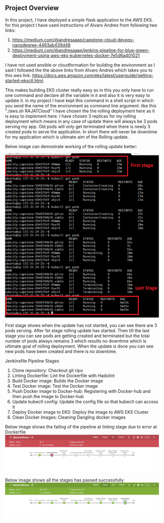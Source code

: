 ## Project Overview

In this project, I have deployed a simple flask application to the AWS EKS.  for this project I have used instructions of Alvaro Andres from following two links:
1. https://medium.com/@andresaaap/capstone-cloud-devops-nanodegree-4493ab439d48
2. https://medium.com/@andresaaap/jenkins-pipeline-for-blue-green-deployment-using-aws-eks-kubernetes-docker-7e5d6a401021

I have not used ansible or cloudformation for building the environment as I said I followed the the above links from Alvaro Andres which takes you to this aws link: https://docs.aws.amazon.com/eks/latest/userguide/getting-started-eksctl.html. 

This makes building EKS cluster really easy as in this you only have to run one command and declare all the variable in it and also it is very easy to update it.
in my project I have kept this command in a shell script in which you send the name of the environment as command line argument. like this "./aws.sh RAJATCloud"
I have chosen the the rolling deployment here as it is easy to implement here. I have chosen 3 replicas for my rolling deployment which means in any case of update there will always be 3 pods serving my app. Old pods will only get terminated when there is newly 3 created pods to serve the application. In short there will never be downtime for my application which is ultimate aim of the Rolling update.

Below image can demostrate working of the rolling update better:

![Image of Pods](https://github.com/rajatrawat99/UdacityFinalProject/blob/master/pods.PNG)

First stage shows when the update has not started, you can see there are 3 pods serving. After 1st stage rolling update has started. Then till the last stage you can see pods are getting created and terminated but the total number of pods always remains 3 which results no downtime which is ultimate goal of rolling deployment. When the update is done you can see new pods have been created and there is no downtime.

Jenkinsfile Pipeline Stages
1. Clone repository: Checkout git ripo
2. Linting Dockerfile: Lint the Dockerfile with Hadolint
3. Build Docker image: Builds the Docker image
4. Test Docker image: Test the Docker image
5. Push Docker image to Docker-hub: Registering with Docker-hub and then push the image to Docker-hub
6. Update kubectl config: Update the config file so that kubectl can access it
7. Deploy Docker image to EKS: Deploy the image to AWS EKS Cluster
8. Clean Docker Images: Cleaning Dangling docker images

Below image shows the failing of the pipeline at linting stage due to error at Dockerfile
![Image of Pods](https://github.com/rajatrawat99/UdacityFinalProject/blob/master/fail1.PNG)



Below image shows all the stages has passed successfully
![Image of Pods](https://github.com/rajatrawat99/UdacityFinalProject/blob/master/pass1.PNG)
